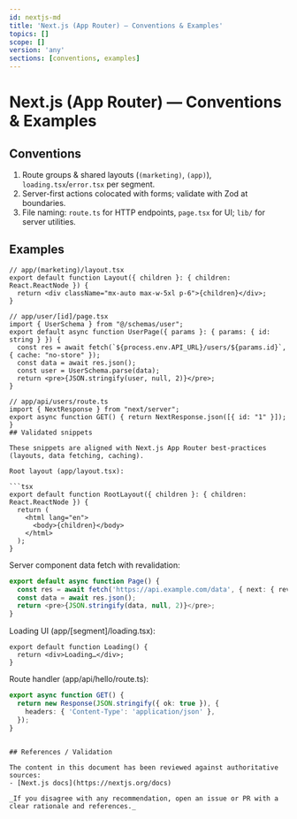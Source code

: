 ```yaml
---
id: nextjs-md
title: 'Next.js (App Router) — Conventions & Examples'
topics: []
scope: []
version: 'any'
sections: [conventions, examples]
---
```


# Next.js (App Router) — Conventions & Examples

## Conventions

1. Route groups & shared layouts (`(marketing)`, `(app)`), `loading.tsx`/`error.tsx` per segment.
2. Server-first actions colocated with forms; validate with Zod at boundaries.
3. File naming: `route.ts` for HTTP endpoints, `page.tsx` for UI; `lib/` for server utilities.

## Examples

````tsx
// app/(marketing)/layout.tsx
export default function Layout({ children }: { children: React.ReactNode }) {
  return <div className="mx-auto max-w-5xl p-6">{children}</div>;
}

// app/user/[id]/page.tsx
import { UserSchema } from "@/schemas/user";
export default async function UserPage({ params }: { params: { id: string } }) {
  const res = await fetch(`${process.env.API_URL}/users/${params.id}`, { cache: "no-store" });
  const data = await res.json();
  const user = UserSchema.parse(data);
  return <pre>{JSON.stringify(user, null, 2)}</pre>;
}

// app/api/users/route.ts
import { NextResponse } from "next/server";
export async function GET() { return NextResponse.json([{ id: "1" }]); }
## Validated snippets

These snippets are aligned with Next.js App Router best-practices (layouts, data fetching, caching).

Root layout (app/layout.tsx):

```tsx
export default function RootLayout({ children }: { children: React.ReactNode }) {
  return (
    <html lang="en">
      <body>{children}</body>
    </html>
  );
}
````

Server component data fetch with revalidation:

```ts
export default async function Page() {
  const res = await fetch('https://api.example.com/data', { next: { revalidate: 60 } });
  const data = await res.json();
  return <pre>{JSON.stringify(data, null, 2)}</pre>;
}
```

Loading UI (app/[segment]/loading.tsx):

```tsx
export default function Loading() {
  return <div>Loading…</div>;
}
```

Route handler (app/api/hello/route.ts):

```ts
export async function GET() {
  return new Response(JSON.stringify({ ok: true }), {
    headers: { 'Content-Type': 'application/json' },
  });
}
```

```

## References / Validation

The content in this document has been reviewed against authoritative sources:
- [Next.js docs](https://nextjs.org/docs)

_If you disagree with any recommendation, open an issue or PR with a clear rationale and references._

```
